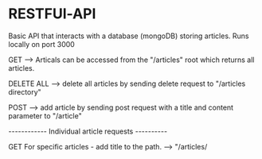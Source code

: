 # RESTFUl-API
Basic API that interacts with a database (mongoDB) storing articles. 
Runs locally on port 3000

GET -->
Articals can be accessed from the "/articles" root which returns all articles. 


DELETE ALL -->
delete all articles by sending delete request to "/articles directory"

POST -->
add article by sending post request with a title and content parameter to "/article"

------------ Individual article requests ----------

GET
For specific articles - add title to the path. --> "/articles/<title>"

PUT/PATCH
PUT -> overwrite entire article by sending put request to article path
PATCH -> Update article by sending patch request to article path with field to be replaced

DELETE
Delete request sent to article path deletes article from database
